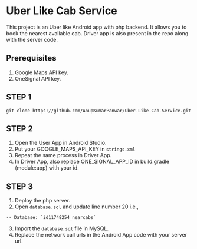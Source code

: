# Uber Like Cab Service
This project is an Uber like Android app with php backend. It allows you to book the nearest available cab. Driver app is also present in the repo along with the server code.

## Prerequisites
1. Google Maps API key.
2. OneSignal API key.

## STEP 1
```git clone https://github.com/AnupKumarPanwar/Uber-Like-Cab-Service.git```

## STEP 2
1. Open the User App in Android Studio.
2. Put your GOOGLE_MAPS_API_KEY in `strings.xml`
3. Repeat the same process in Driver App.
4. In Driver App, also replace ONE_SIGNAL_APP_ID in build.gradle (module:app) with your id.

## STEP 3
1. Deploy the php server.
2. Open `database.sql` and update line number 20 i.e.,
```
-- Database: `id11748254_nearcabs`
```
3. Import the `database.sql` file in MySQL.
4. Replace the network call urls in the Android App code with your server url.
